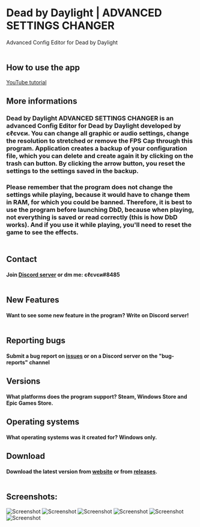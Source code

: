 # Dead by Daylight | ADVANCED SETTINGS CHANGER
Advanced Config Editor for Dead by Daylight
<br /><br />
## How to use the app
[YouTube tutorial](https://youtu.be/3lOGWBIzMes)

## More informations
### Dead by Daylight ADVANCED SETTINGS CHANGER is an advanced Config Editor for Dead by Daylight developed by єℓєνєи. You can change all graphic or audio settings, change the resolution to stretched or remove the FPS Cap through this program. Application creates a backup of your configuration file, which you can delete and create again it by clicking on the trash can button. By clicking the arrow button, you reset the settings to the settings saved in the backup. 

### Please remember that the program does not change the settings while playing, because it would have to change them in RAM, for which you could be banned. Therefore, it is best to use the program before launching DbD, because when playing, not everything is saved or read correctly (this is how DbD works). And if you use it while playing, you'll need to reset the game to see the effects.<br /><br />
## Contact 
#### Join [Discord server](https://discord.com/invite/EY9uaqTS7Z) or dm me: єℓєνєи#8485<br /><br />
## New Features
#### Want to see some new feature in the program? Write on Discord server!<br /><br />
## Reporting bugs
#### Submit a bug report on [issues](https://github.com/elefelen/DbD_ADVANCED_SETTINGS_CHANGER/issues) or on a Discord server on the "bug-reports" channel
## Versions
#### What platforms does the program support? Steam, Windows Store and Epic Games Store.
## Operating systems
#### What operating systems was it created for? Windows only.
## Download
#### Download the latest version from [website](http://dbdconfigeditor.epizy.com/) or from [releases](https://github.com/elefelen/dead-by-daylight-advanced-settings-changer/releases).<br /><br />
## Screenshots:<br />
![Screenshot](https://github.com/elefelen/ADVANCED_SETTINGS_CHANGER/blob/main/screenshots/1.PNG)
![Screenshot](https://github.com/elefelen/ADVANCED_SETTINGS_CHANGER/blob/main/screenshots/2.PNG)
![Screenshot](https://github.com/elefelen/ADVANCED_SETTINGS_CHANGER/blob/main/screenshots/3.PNG)
![Screenshot](https://github.com/elefelen/ADVANCED_SETTINGS_CHANGER/blob/main/screenshots/4.PNG)
![Screenshot](https://github.com/elefelen/ADVANCED_SETTINGS_CHANGER/blob/main/screenshots/5.PNG)
![Screenshot](https://github.com/elefelen/ADVANCED_SETTINGS_CHANGER/blob/main/screenshots/6.PNG)
